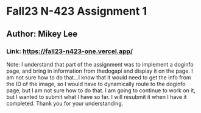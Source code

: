 # Fall23 N-423 Assignment 1
## Author: Mikey Lee

### Link: https://fall23-n423-one.vercel.app/

Note:  I understand that part of the assignment was to implement a doginfo page, and bring in information from thedogapi and display it on the page. I am not sure how to do that...I know that it would need to get the info from the ID of the image, so I would have to dynamically route to the doginfo page, but I am not sure how to do that. I am going to continue to work on it, but I wanted to submit what I have so far. I will resubmit it when I have it completed. Thank you for your understanding.
